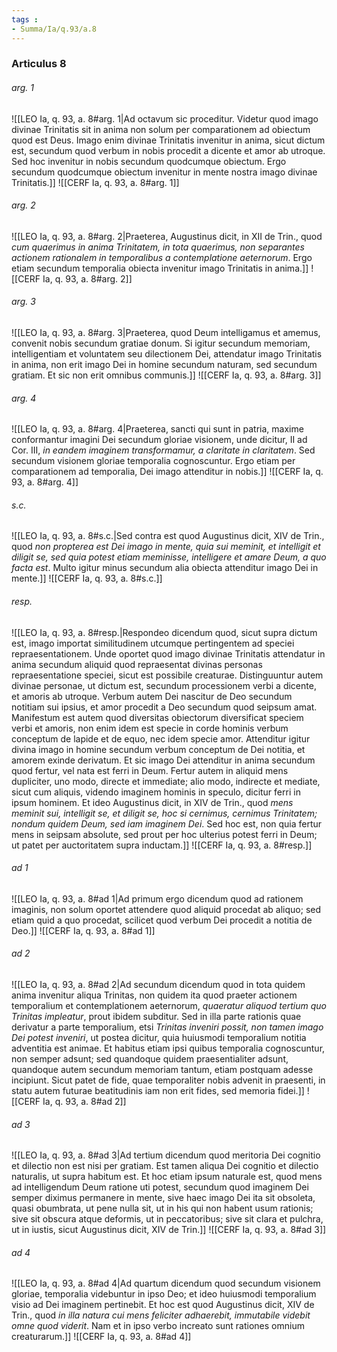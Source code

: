 ```yaml
---
tags : 
- Summa/Ia/q.93/a.8
---
```


### Articulus 8

###### arg. 1
![[LEO Ia, q. 93, a. 8#arg. 1|Ad octavum sic proceditur. Videtur quod imago divinae Trinitatis sit in anima non solum per comparationem ad obiectum quod est Deus. Imago enim divinae Trinitatis invenitur in anima, sicut dictum est, secundum quod verbum in nobis procedit a dicente et amor ab utroque. Sed hoc invenitur in nobis secundum quodcumque obiectum. Ergo secundum quodcumque obiectum invenitur in mente nostra imago divinae Trinitatis.]]
![[CERF Ia, q. 93, a. 8#arg. 1]]

###### arg. 2
![[LEO Ia, q. 93, a. 8#arg. 2|Praeterea, Augustinus dicit, in XII de Trin., quod *cum quaerimus in anima Trinitatem, in tota quaerimus, non separantes actionem rationalem in temporalibus a contemplatione aeternorum*. Ergo etiam secundum temporalia obiecta invenitur imago Trinitatis in anima.]]
![[CERF Ia, q. 93, a. 8#arg. 2]]

###### arg. 3
![[LEO Ia, q. 93, a. 8#arg. 3|Praeterea, quod Deum intelligamus et amemus, convenit nobis secundum gratiae donum. Si igitur secundum memoriam, intelligentiam et voluntatem seu dilectionem Dei, attendatur imago Trinitatis in anima, non erit imago Dei in homine secundum naturam, sed secundum gratiam. Et sic non erit omnibus communis.]]
![[CERF Ia, q. 93, a. 8#arg. 3]]

###### arg. 4
![[LEO Ia, q. 93, a. 8#arg. 4|Praeterea, sancti qui sunt in patria, maxime conformantur imagini Dei secundum gloriae visionem, unde dicitur, II ad Cor. III, *in eandem imaginem transformamur, a claritate in claritatem*. Sed secundum visionem gloriae temporalia cognoscuntur. Ergo etiam per comparationem ad temporalia, Dei imago attenditur in nobis.]]
![[CERF Ia, q. 93, a. 8#arg. 4]]

###### s.c.
![[LEO Ia, q. 93, a. 8#s.c.|Sed contra est quod Augustinus dicit, XIV de Trin., quod *non propterea est Dei imago in mente, quia sui meminit, et intelligit et diligit se, sed quia potest etiam meminisse, intelligere et amare Deum, a quo facta est*. Multo igitur minus secundum alia obiecta attenditur imago Dei in mente.]]
![[CERF Ia, q. 93, a. 8#s.c.]]

###### resp.
![[LEO Ia, q. 93, a. 8#resp.|Respondeo dicendum quod, sicut supra dictum est, imago importat similitudinem utcumque pertingentem ad speciei repraesentationem. Unde oportet quod imago divinae Trinitatis attendatur in anima secundum aliquid quod repraesentat divinas personas repraesentatione speciei, sicut est possibile creaturae. Distinguuntur autem divinae personae, ut dictum est, secundum processionem verbi a dicente, et amoris ab utroque. Verbum autem Dei nascitur de Deo secundum notitiam sui ipsius, et amor procedit a Deo secundum quod seipsum amat. Manifestum est autem quod diversitas obiectorum diversificat speciem verbi et amoris, non enim idem est specie in corde hominis verbum conceptum de lapide et de equo, nec idem specie amor. Attenditur igitur divina imago in homine secundum verbum conceptum de Dei notitia, et amorem exinde derivatum. Et sic imago Dei attenditur in anima secundum quod fertur, vel nata est ferri in Deum. Fertur autem in aliquid mens dupliciter, uno modo, directe et immediate; alio modo, indirecte et mediate, sicut cum aliquis, videndo imaginem hominis in speculo, dicitur ferri in ipsum hominem. Et ideo Augustinus dicit, in XIV de Trin., quod *mens meminit sui, intelligit se, et diligit se, hoc si cernimus, cernimus Trinitatem; nondum quidem Deum, sed iam imaginem Dei*. Sed hoc est, non quia fertur mens in seipsam absolute, sed prout per hoc ulterius potest ferri in Deum; ut patet per auctoritatem supra inductam.]]
![[CERF Ia, q. 93, a. 8#resp.]]

###### ad 1
![[LEO Ia, q. 93, a. 8#ad 1|Ad primum ergo dicendum quod ad rationem imaginis, non solum oportet attendere quod aliquid procedat ab aliquo; sed etiam quid a quo procedat, scilicet quod verbum Dei procedit a notitia de Deo.]]
![[CERF Ia, q. 93, a. 8#ad 1]]

###### ad 2
![[LEO Ia, q. 93, a. 8#ad 2|Ad secundum dicendum quod in tota quidem anima invenitur aliqua Trinitas, non quidem ita quod praeter actionem temporalium et contemplationem aeternorum, *quaeratur aliquod tertium quo Trinitas impleatur*, prout ibidem subditur. Sed in illa parte rationis quae derivatur a parte temporalium, etsi *Trinitas inveniri possit, non tamen imago Dei potest inveniri*, ut postea dicitur, quia huiusmodi temporalium notitia adventitia est animae. Et habitus etiam ipsi quibus temporalia cognoscuntur, non semper adsunt; sed quandoque quidem praesentialiter adsunt, quandoque autem secundum memoriam tantum, etiam postquam adesse incipiunt. Sicut patet de fide, quae temporaliter nobis advenit in praesenti, in statu autem futurae beatitudinis iam non erit fides, sed memoria fidei.]]
![[CERF Ia, q. 93, a. 8#ad 2]]

###### ad 3
![[LEO Ia, q. 93, a. 8#ad 3|Ad tertium dicendum quod meritoria Dei cognitio et dilectio non est nisi per gratiam. Est tamen aliqua Dei cognitio et dilectio naturalis, ut supra habitum est. Et hoc etiam ipsum naturale est, quod mens ad intelligendum Deum ratione uti potest, secundum quod imaginem Dei semper diximus permanere in mente, sive haec imago Dei ita sit obsoleta, quasi obumbrata, ut pene nulla sit, ut in his qui non habent usum rationis; sive sit obscura atque deformis, ut in peccatoribus; sive sit clara et pulchra, ut in iustis, sicut Augustinus dicit, XIV de Trin.]]
![[CERF Ia, q. 93, a. 8#ad 3]]

###### ad 4
![[LEO Ia, q. 93, a. 8#ad 4|Ad quartum dicendum quod secundum visionem gloriae, temporalia videbuntur in ipso Deo; et ideo huiusmodi temporalium visio ad Dei imaginem pertinebit. Et hoc est quod Augustinus dicit, XIV de Trin., quod *in illa natura cui mens feliciter adhaerebit, immutabile videbit omne quod viderit*. Nam et in ipso verbo increato sunt rationes omnium creaturarum.]]
![[CERF Ia, q. 93, a. 8#ad 4]]

